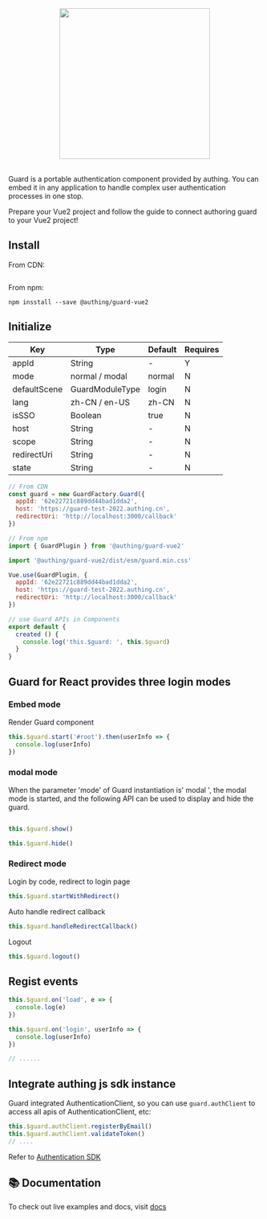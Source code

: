<div align=center>
  <img width="300" src="https://files.authing.co/authing-console/authing-logo-new-20210924.svg" />
</div>

<br />

Guard is a portable authentication component provided by authing. You can embed it in any application to handle complex user authentication processes in one stop.

Prepare your Vue2 project and follow the guide to connect authoring guard to your Vue2 project!

## Install

From CDN:

``` shell

```

From npm:

``` shell
npm insstall --save @authing/guard-vue2
```

## Initialize

|Key|Type|Default|Requires
|-----|----|----|----|
|appId|String| - |Y|
|mode|normal / modal|normal|N|
|defaultScene|GuardModuleType|login|N|
|lang|zh-CN / en-US|zh-CN|N|
|isSSO|Boolean|true|N|
|host|String| - |N|
|scope|String| - |N|
|redirectUri|String| - |N|
|state|String| - |N|


``` javascript
// From CDN
const guard = new GuardFactory.Guard({
  appId: '62e22721c889dd44bad1dda2',
  host: 'https://guard-test-2022.authing.cn',
  redirectUri: 'http://localhost:3000/callback'
})

// From npm
import { GuardPlugin } from '@authing/guard-vue2'

import '@authing/guard-vue2/dist/esm/guard.min.css'

Vue.use(GuardPlugin, {
  appId: '62e22721c889dd44bad1dda2',
  host: 'https://guard-test-2022.authing.cn',
  redirectUri: 'http://localhost:3000/callback'
})
```

``` typescript
// use Guard APIs in Components
export default {
  created () {
    console.log('this.$guard: ', this.$guard)
  }
}
```

## Guard for React provides three login modes

### Embed mode

Render Guard component

``` javascript
this.$guard.start('#root').then(userInfo => {
  console.log(userInfo)
})
```

### modal mode

When the parameter 'mode' of Guard instantiation is' modal ', the modal mode is started, and the following API can be used to display and hide the guard.

``` javascript

this.$guard.show()
```

``` javascript
this.$guard.hide()
```

### Redirect mode

Login by code, redirect to login page

``` javascript
this.$guard.startWithRedirect()
```

Auto handle redirect callback

``` javascript
this.$guard.handleRedirectCallback()
```

Logout

``` javascript
this.$guard.logout()
```

## Regist events

``` javascript
this.$guard.on('load', e => {
  console.log(e)
})

this.$guard.on('login', userInfo => {
  console.log(userInfo)
})

// ......
```

## Integrate authing js sdk instance

Guard integrated AuthenticationClient, so you can use `guard.authClient` to access all apis of AuthenticationClient, etc:

``` javascript
this.$guard.authClient.registerByEmail()
this.$guard.authClient.validateToken()
// ....
```

Refer to [Authentication SDK](https://docs.authing.cn/v2/reference/sdk-for-node/authentication/) 

## 📚 Documentation

To check out live examples and docs, visit [docs](https://docs.authing.cn/v2/reference/guard/v2/)
